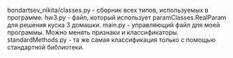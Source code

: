 bondartsev_nikita/classes.py - сборник всех типов, используемых в программе.
hw3.py - файл, который использует paramClasses.RealParam для решения куска 3 домашки.
main.py - управляющий файл для моей программы. Можно менять признаки и классификаторы.
standardMethods.py - та же самая классификация только с помощью стандартной библиотеки.